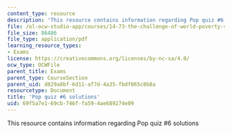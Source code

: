 ```yaml
---
content_type: resource
description: 'This resource contains information regarding Pop quiz #6 solutions'
file: /ol-ocw-studio-app/courses/14-73-the-challenge-of-world-poverty-spring-2011/69f5a7e169cb746ffa594ae689274e09_MIT14_73S11_quiz6_sol.pdf
file_size: 86486
file_type: application/pdf
learning_resource_types:
- Exams
license: https://creativecommons.org/licenses/by-nc-sa/4.0/
ocw_type: OCWFile
parent_title: Exams
parent_type: CourseSection
parent_uid: d829a8bf-6d11-af7d-4a35-fbdf065c8b8a
resourcetype: Document
title: 'Pop quiz #6 solutions'
uid: 69f5a7e1-69cb-746f-fa59-4ae689274e09
---
```

This resource contains information regarding Pop quiz #6 solutions
